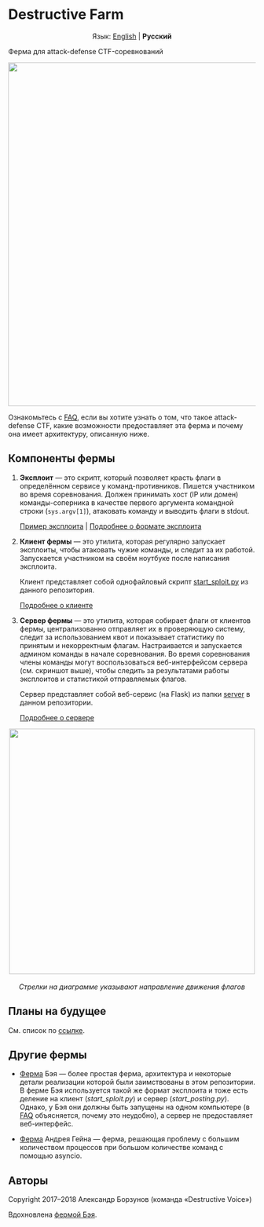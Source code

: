 Destructive Farm
================

<p align="center">
    Язык: <a href="https://github.com/DestructiveVoice/DestructiveFarm">English</a> | <b>Русский</b>
</p>

Ферма для attack-defense CTF-соревнований

<p align="center">
    <img src="https://github.com/borzunov/DestructiveFarm/blob/master/docs/images/farm_server_screenshot.png" width="700">
</p>

Ознакомьтесь с [FAQ](faq.md), если вы хотите узнать о том, что такое attack-defense CTF, какие возможности предоставляет эта ферма и почему она имеет архитектуру, описанную ниже.

## Компоненты фермы

1. **Эксплоит** &mdash; это скрипт, который позволяет красть флаги в определённом сервисе у команд-противников. Пишется участником во время соревнования. Должен принимать хост (IP или домен) команды-соперника в качестве первого аргумента командной строки (`sys.argv[1]`), атаковать команду и выводить флаги в stdout.

    [Пример эксплоита](../../client/spl_example_runme.py) | [Подробнее о формате эксплоита](exploit_format.md)

2. **Клиент фермы** &mdash; это утилита, которая регулярно запускает эксплоиты, чтобы атаковать чужие команды, и следит за их работой. Запускается участником на своём ноутбуке после написания эксплоита.

    Клиент представляет собой однофайловый скрипт [start_sploit.py](../../client/start_sploit.py) из данного репозитория.

    [Подробнее о клиенте](farm_client.md)

3. **Сервер фермы** &mdash; это утилита, которая собирает флаги от клиентов фермы, централизованно отправляет их в проверяющую систему, следит за использованием квот и показывает статистику по принятым и некорректным флагам. Настраивается и запускается админом команды в начале соревнования. Во время соревнования члены команды могут воспользоваться веб-интерфейсом сервера (см. скриншот выше), чтобы следить за результатами работы эксплоитов и статистикой отправляемых флагов.

    Сервер представляет собой веб-сервис (на Flask) из папки [server](../../server) в данном репозитории.

    [Подробнее о сервере](farm_server.md)

<p align="center">
    <img src="https://github.com/borzunov/DestructiveFarm/blob/master/docs/images/diagram.png" width="500"><br><br>
    <i>Стрелки на диаграмме указывают направление движения флагов</i>
</p>

## Планы на будущее

См. список по [ссылке](https://github.com/borzunov/DestructiveFarm/issues/1).

## Другие фермы

- [Ферма](https://github.com/alexbers/exploit_farm) Бэя &mdash; более простая ферма, архитектура и некоторые детали реализации которой были заимствованы в этом репозитории. В ферме Бэя используется такой же формат эксплоита и тоже есть деление на клиент (*start_sploit.py*) и сервер (*start_posting.py*). Однако, у Бэя они должны быть запущены на одном компьютере (в [FAQ](faq.md) объясняется, почему это неудобно), а сервер не предоставляет веб-интерфейс.

- [Ферма](https://github.com/andgein/ctf-exploit-farm) Андрея Гейна &mdash; ферма, решающая проблему с большим количеством процессов при большом количестве команд с помощью asyncio.

## Авторы

Copyright 2017&ndash;2018 Александр Борзунов (команда &laquo;Destructive Voice&raquo;)

Вдохновлена [фермой Бэя](https://github.com/alexbers/exploit_farm).
